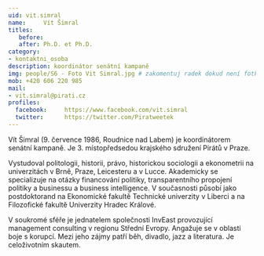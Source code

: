 ```yaml
---
uid: vit.simral
name:     Vít Šimral
titles:
   before: 
   after: Ph.D. et Ph.D.
category:
- kontaktni_osoba
description: koordinátor senátní kampaně
img: people/S6 - Foto Vit Simral.jpg # zakomentuj radek dokud není fotka
mob: +420 606 220 985
mail:
- vit.simral@pirati.cz
profiles:
  facebook: 	https://www.facebook.com/vit.simral
  twitter: 		https://twitter.com/Piratweetek
---
```



Vít Šimral (9. července 1986, Roudnice nad Labem) je koordinátorem senátní kampaně. Je 3. místopředsedou krajského sdružení Pirátů v Praze.

Vystudoval politologii, historii, právo, historickou sociologii a ekonometrii na univerzitách v Brně, Praze, Leicesteru a v Lucce. Akademicky se specializuje na otázky financování politiky, transparentního propojení politiky a businessu a business intelligence. V současnosti působí jako postdoktorand na Ekonomické fakultě Technické univerzity v Liberci a na Filozofické fakultě Univerzity Hradec Králové.

V soukromé sféře je jednatelem společnosti InvEast provozující management consulting v regionu Střední Evropy. Angažuje se v oblasti boje s korupcí. Mezi jeho zájmy patří běh, divadlo, jazz a literatura. Je celoživotním skautem.

